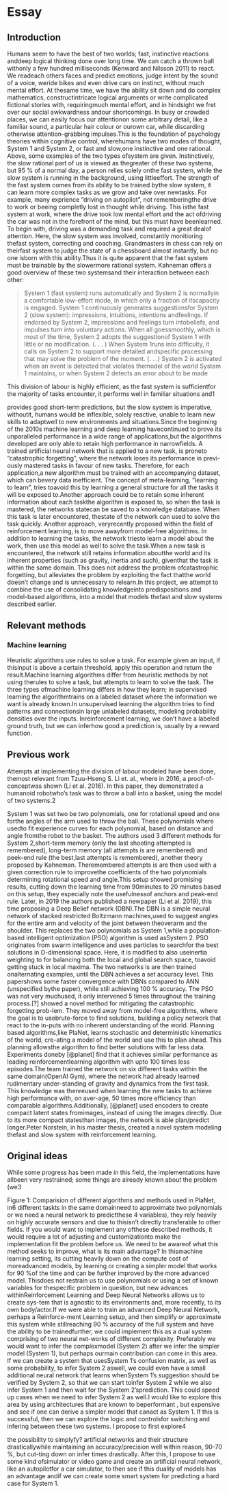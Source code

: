 # Essay 





## Introduction 

Humans  seem  to  have  the  best  of  two  worlds;  fast,  instinctive  reactions  anddeep  logical  thinking  done  over  long  time.   We  can  catch  a  thrown  ball  withonly a few hundred milliseconds (Kenward and Nilsson 2011) to react.  We readeach others faces and predict emotions, judge intent by the sound of a voice, weride bikes and even drive cars on instinct, without much mental effort.  At thesame time, we have the ability sit down and do complex mathematics, constructintricate logical arguments or write complicated fictional stories with, requiringmuch mental effort, and in hindsight we fret over our social awkwardness andour shortcomings.  In busy or crowded places, we can easily focus our attentionon some arbitrary detail, like a familiar sound, a particular hair colour or ourown car, while discarding otherwise attention-grabbing impulses.This is the foundation of psychology theories within cognitive control, wherehumans have two modes of thought, System 1 and System 2, or fast and slow,one  instinctive  and  one  rational.   Above,  some  examples  of  the  two  types  ofsystem  are  given.   Instinctively,  the  slow  rational  part  of  us  is  viewed  as  thegreater of these two systems, but 95 % of a normal day, a person relies solely onthe fast system, while the slow system is running in the background, using littleeffort.  The strength of the fast system comes from its ability to be trained bythe slow system, it can learn more complex tasks as we grow and take over newtasks.  For example, many exprience ”driving on autopilot”, not rememberingthe  drive  to  work  or  beeing  completly  lost  in  thought  while  driving.   This  isthe fast system at work, where the drive took low mental effort and the act ofdriving the car was not in the forefront of the mind, but this must have beenlearned.  To begin with, driving was a demanding task and required a great dealof  attention.   Here,  the  slow  system  was  involved,  constantly  monitioring  thefast system, correcting and coaching.  Grandmasters in chess can rely on theirfast system to judge the state of a chessboard almost instantly, but no one isborn with this ability.Thus it is quite apparent that the fast system must be trainable by the slowermore rational system.  Kahneman offers a good overview of these two systemsand their interaction between each other:

> System 1 (fast system) runs automatically and System 2 is normallyin  a  comfortable  low-effort  mode,  in  which  only  a  fraction  of  itscapacity  is  engaged.   System  1  continuously  generates  suggestionsfor System 2 (slow system):  impressions, intuitions, intentions andfeelings.  If endorsed by System 2, impressions and feelings turn intobeliefs,  and  impulses  turn  into  voluntary  actions.   When  all  goessmoothly, which is most of the time, System 2 adopts the suggestionof System 1 with little or no modification.  (.  .  .  )  When System 1runs into difficulty, it calls on System 2 to support more detailed andspecific processing that may solve the problem of the moment.  (.  .  .)  System 2 is activated when an event is detected that violates themodel of the world System 1 maintains, or when System 2 detects an error about to be made



This  division  of  labour  is  highly  efficient,  as  the  fast  system  is  sufficientfor the majority of tasks encounter, it performs well in familiar situations and1

provides good short-term predictions, but the slow system is imperative, withoutit, humans would be inflexible, solely reactive, unable to learn new skills to adaptwell to new environments and situations.Since the beginning of the 2010s machine learning and deep learning havecontinued to prove its unparalleled performance in a wide range of applications,but the algorithms developed are only able to retain high performance in narrowfields.  A trained artificial neural network that is applied to a new task, is proneto ”catastrophic forgetting”, where the network loses its performance in previ-ously mastered tasks in favour of new tasks.  Therefore,  for each application,a new algorithm must be trained with an accompanying dataset, which can bevery data inefficient.  The concept of meta-learning, ”learning to learn”, tries toavoid this by learning a general structure for all the tasks it will be exposed to.Another approach could be to retain some inherent information about each taskthe algorithm is exposed to, so when the task is mastered, the networks statecan be saved to a knowledge database.  When this task is later encountered, thestate of the network can used to solve the task quickly.  Another approach, veryrecently  proposed  within  the  field  of  reinforcement  learning,  is  to  move  awayfrom model-free algorithms.  In addition to learning the tasks, the network triesto learn a model about the work, then use this model as well to solve the task.When  a  new  task  is  encountered,  the  network  still  retains  information  aboutthe world and its inherent properties (such as gravity, inertia and such), giventhat the task is within the same domain.  This does not address the problem ofcatastrophic forgetting, but alleviates the problem by exploiting the fact thatthe world doesn’t change and is unnecessary to relearn.In this project, we attempt to combine the use of consolidating knowledgeinto predispositions and model-based algorithms, into a model that models thefast and slow systems described earlier.



## Relevant methods



### Machine learning

Heuristic algorithms use rules to solve a task.  For example given an input, if thisinput is above a certain threshold, apply this operation and return the result.Machine  learning  algorithms  differ  from  heuristic  methods  by  not  using  therules to solve a task, but attempts to learn to solve the task.  The three types ofmachine learning differs in how they learn; in supervised learning the algorithmtrains on a labeled dataset where the information we want is already known.In unsupervised learning the algorithm tries to find patterns and connectionsin large unlabeled datasets, modeling probability densities over the inputs.  Inreinforcement learning, we don’t have a labeled ground truth, but we can inferhow good a prediction is, usually by a reward function.



## Previous work

Attempts at implementing the division of labour modeled have been done, themost relevant from Tzuu-Hseng S. Li et.  al., where in 2016, a proof-of-conceptwas shown (Li et al.  2016).  In this paper, they demonstrated a humanoid robotwho’s task was to throw a ball into a basket, using the model of two systems.2

System 1 was set two be two polynomials, one for rotational speed and one forthe angles of the arm used to throw the ball.  These polynomials where usedto fit experience curves for each polynomial, based on distance and angle fromthe robot to the basket.  The authors used 3 different methods for System 2,short-term  memory  (only  the  last  shooting  attempted  is  remembered),  long-term  memory  (all  attempts  is  are  remembered)  and  peek-end  rule  (the  best,last  attempts  is  remembered),  another  theory  proposed  by  Kahneman.   Theremembered attempts is are then used with a given correction rule to improvethe coefficients of the two polynomials determining rotational speed and angle.This setup showed promising results, cutting down the learning time from 90minutes to 20 minutes based on this setup, they especially note the usefulnessof  anchors  and  peak-end  rule.   Later,  in  2019  the  authors  published  a  newpaper  (Li  et  al.   2019),  this  time  proposing  a  Deep  Belief  network  (DBN).The DBN is a simple neural network of stacked restricted Boltzmann machines,used to suggest angles for the entire arm and velocity of the joint between theoverarm  and  the  shoulder.   This  replaces  the  two  polynomials  as  System  1,while  a  population-based  intelligent  optimization  (PSO)  algorithm  is  used  asSystem 2.  PSO originates from swarm intelligence and uses particles to searchfor the best solutions in D-dimensional space.  Here, it is modified to also useinertia  weighting  to  for  balancing  both  the  local  and  global  search  space,  toavoid getting stuck in local maxima.  The two networks is are then trained onalternating examples, until the DBN achieves a set accuracy level.  This papershows some faster convergence with DBNs compared to ANN (unspecified bythe paper), while still achieving 100 % accuracy.  The PSO was not very muchused, it only intervened 5 times throughout the training process.[?] showed a novel method for mitigating the catastrophic forgetting prob-lem.  They moved away from model-free algorithms,  where the goal is to usebrute-force  to  find  solutions,  building  a  policy  network  that  react  to  the  in-puts with no inherent understanding of the world.  Planning based algorithms,like  PlaNet,  learns  stochastic  and  deterministic  kinematics  of  the  world,  cre-ating a model of the world and use this to plan ahead.  This planning allowsthe  algorithm  to  find  better  solutions  with  far  less  data.   Experiments  doneby [@planet] find that it achieves similar performance as leading reinforcementlearning algorithm with upto 100 times less episodes.The team trained the network on six different tasks within the same domain(OpenAI  Gym),  where  the  network  had  already  learned  rudimentary  under-standing of gravity and dynamics from the first task.  This knowledge was thenreused when learning the new tasks to achieve high performance with, on aver-age, 50 times more efficiency than comparable algorithms.Additionally, [@planet] used encoders to create compact latent states fromimages,  instead of using the images directly.  Due to its more compact statesthan images, the network is able plan/predict longer.Peter  Norstein,  in  his  master  thesis,  created  a  novel  system  modeling  thefast and slow system with reinforcement learning.



## Original ideas





While some progress has been made in this field, the implementations have allbeen  very  restrained;  some  things  are  already  known  about  the  problem  (we3

Figure 1:  Comparision of different algorithms and methods used in PlaNet, in6 different taskts in the same domainneed to approximate two polynomials or we need a neural network to predictthese 4 variables), they rely heavily on highly accurate sensors and due to thisisn’t directly transferable to other fields.  If you would want to implement any ofthese described methods, it would require a lot of adjusting and customizationto make the implementation fit the problem before us.  We need to be awareof  what  this  method  seeks  to  improve,  what  is  its  main  advantage?   In  thismachine learning setting, its cutting heavily down on the compute cost of moreadvanced models, by learning or creating a simpler model that works for 90 %of the time and can be further improved by the more advanced model.  Thisdoes not restrain us to use polynomials or using a set of known variables for thespecific problem in question, but new advances withinReinforcement Learning and Deep Neural Networks allows us to create sys-tem that is agnostic to its environments and, more recently, to its own body/actor.If we were able to train an advanced Deep Neural Network, perhaps a Reinforce-ment Learning setup, and then simplify or approximate this system while stillreaching  90  %  accuracy  of  the  full  system  and  have  the  ability  to  be  trainedfurther, we could implement this as a dual system comprising of two neural net-works of different complexity.  Preferably we would want to infer the complexmodel (System 2) after we infer the simpler model (System 1), but perhaps ourmain contribution can come in this area.  If we can create a system that usesSystem 1’s confusion matrix, as well as some probability, to infer System 2 aswell,  we  could  even  have  a  small  additional  neural  network  that  learns  whenSystem 1’s suggestion should be verified by System 2, so that we can start toinfer System 2 while we also infer System 1 and then wait for the System 2’sprediction.  This could speed up cases when we need to infer System 2 as well.I would like to explore this area by using architectures that are known to beperformant , but expensive and see if one can derive a simpler model that canact as System 1.  If this is successful, then we can explore the logic and controlsfor switching and infering between these two systems.  I propose to first explore4

the possibility to simplyfy?  artificial networks and their structure drasticallywhile maintaining an accuracy/precision well within reason, 90-70 %, but cut-ting down on infer times drastically.  After this, I propose to use some kind ofsimulator or video game and create an artificial neural network, like an autopilotfor a car simulator, to then see if this duality of models has an advantage andif we can create some smart system for predicting a hard case for System 1. 

